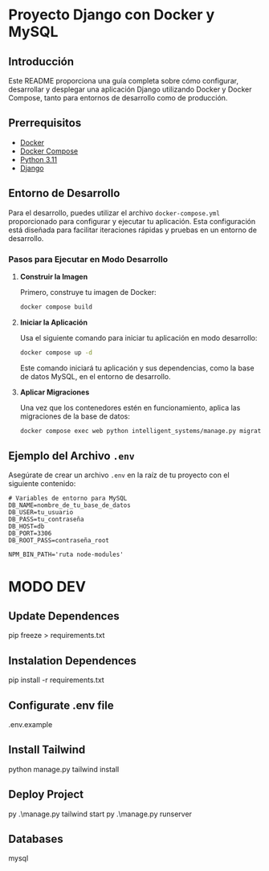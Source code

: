 # Proyecto Django con Docker y MySQL

## Introducción

Este README proporciona una guía completa sobre cómo configurar, desarrollar y desplegar una aplicación Django utilizando Docker y Docker Compose, tanto para entornos de desarrollo como de producción.

## Prerrequisitos

- [Docker](https://www.docker.com/products/docker-desktop)
- [Docker Compose](https://docs.docker.com/compose/install/)
- [Python 3.11](https://www.python.org/downloads/release/python-3110/)
- [Django](https://www.djangoproject.com/)

## Entorno de Desarrollo

Para el desarrollo, puedes utilizar el archivo `docker-compose.yml` proporcionado para configurar y ejecutar tu aplicación. Esta configuración está diseñada para facilitar iteraciones rápidas y pruebas en un entorno de desarrollo.

### Pasos para Ejecutar en Modo Desarrollo

1. **Construir la Imagen**

   Primero, construye tu imagen de Docker:

   ```bash
   docker compose build
   ```

2. **Iniciar la Aplicación**

   Usa el siguiente comando para iniciar tu aplicación en modo desarrollo:

   ```bash
   docker compose up -d
   ```

   Este comando iniciará tu aplicación y sus dependencias, como la base de datos MySQL, en el entorno de desarrollo.

3. **Aplicar Migraciones**

   Una vez que los contenedores estén en funcionamiento, aplica las migraciones de la base de datos:

   ```bash
   docker compose exec web python intelligent_systems/manage.py migrate
   ```

## Ejemplo del Archivo `.env`

Asegúrate de crear un archivo `.env` en la raíz de tu proyecto con el siguiente contenido:

```env
# Variables de entorno para MySQL
DB_NAME=nombre_de_tu_base_de_datos
DB_USER=tu_usuario
DB_PASS=tu_contraseña
DB_HOST=db
DB_PORT=3306
DB_ROOT_PASS=contraseña_root

NPM_BIN_PATH='ruta node-modules'
```

# MODO DEV
## Update Dependences
pip freeze > requirements.txt

## Instalation Dependences
pip install -r requirements.txt

## Configurate .env file
.env.example

## Install Tailwind
python manage.py tailwind install

## Deploy Project
py .\manage.py tailwind start
py .\manage.py runserver

## Databases
mysql